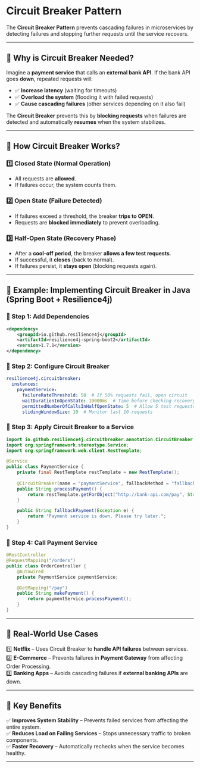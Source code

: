 # Circuit Breaker Pattern

The **Circuit Breaker Pattern** prevents cascading failures in microservices by detecting failures and stopping further requests until the service recovers.

---

## 🔹 Why is Circuit Breaker Needed?
Imagine a **payment service** that calls an **external bank API**. If the bank API goes **down**, repeated requests will:
- ✅ **Increase latency** (waiting for timeouts)
- ✅ **Overload the system** (flooding it with failed requests)
- ✅ **Cause cascading failures** (other services depending on it also fail)

The **Circuit Breaker** prevents this by **blocking requests** when failures are detected and automatically **resumes** when the system stabilizes.

---

## 🔹 How Circuit Breaker Works?

### **1️⃣ Closed State (Normal Operation)**
- All requests are **allowed**.
- If failures occur, the system counts them.

### **2️⃣ Open State (Failure Detected)**
- If failures exceed a threshold, the breaker **trips to OPEN**.
- Requests are **blocked immediately** to prevent overloading.

### **3️⃣ Half-Open State (Recovery Phase)**
- After a **cool-off period**, the breaker **allows a few test requests**.
- If successful, it **closes** (back to normal).
- If failures persist, it **stays open** (blocking requests again).

---

## 🔹 Example: Implementing Circuit Breaker in Java (Spring Boot + Resilience4j)

### **🔸 Step 1: Add Dependencies**
```xml
<dependency>
    <groupId>io.github.resilience4j</groupId>
    <artifactId>resilience4j-spring-boot2</artifactId>
    <version>1.7.1</version>
</dependency>
```

### **🔸 Step 2: Configure Circuit Breaker**
```yaml
resilience4j.circuitbreaker:
  instances:
    paymentService:
      failureRateThreshold: 50  # If 50% requests fail, open circuit
      waitDurationInOpenState: 10000ms  # Time before checking recovery
      permittedNumberOfCallsInHalfOpenState: 5  # Allow 5 test requests
      slidingWindowSize: 10  # Monitor last 10 requests
```

### **🔸 Step 3: Apply Circuit Breaker to a Service**
```java
import io.github.resilience4j.circuitbreaker.annotation.CircuitBreaker;
import org.springframework.stereotype.Service;
import org.springframework.web.client.RestTemplate;

@Service
public class PaymentService {
    private final RestTemplate restTemplate = new RestTemplate();
    
    @CircuitBreaker(name = "paymentService", fallbackMethod = "fallbackPayment")
    public String processPayment() {
        return restTemplate.getForObject("http://bank-api.com/pay", String.class);
    }

    public String fallbackPayment(Exception e) {
        return "Payment service is down. Please try later.";
    }
}
```

### **🔸 Step 4: Call Payment Service**
```java
@RestController
@RequestMapping("/orders")
public class OrderController {
    @Autowired
    private PaymentService paymentService;

    @GetMapping("/pay")
    public String makePayment() {
        return paymentService.processPayment();
    }
}
```

---

## 🔹 Real-World Use Cases

1️⃣ **Netflix** – Uses Circuit Breaker to **handle API failures** between services.  
2️⃣ **E-Commerce** – Prevents failures in **Payment Gateway** from affecting Order Processing.  
3️⃣ **Banking Apps** – Avoids cascading failures if **external banking APIs** are down.  

---

## 🔹 Key Benefits
✅ **Improves System Stability** – Prevents failed services from affecting the entire system.  
✅ **Reduces Load on Failing Services** – Stops unnecessary traffic to broken components.  
✅ **Faster Recovery** – Automatically rechecks when the service becomes healthy.  

---


